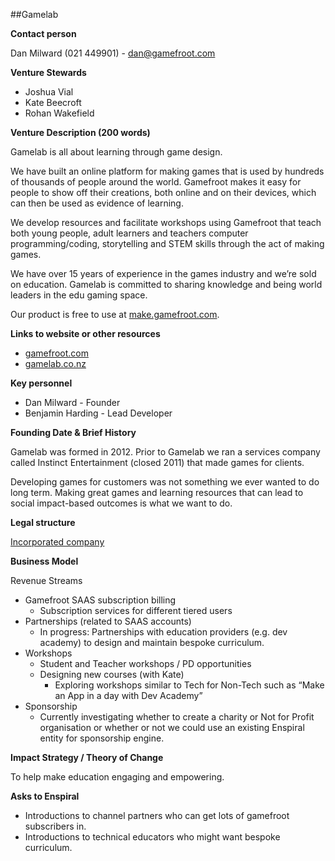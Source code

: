 ##Gamelab

**Contact person** 

Dan Milward (021 449901) - dan@gamefroot.com

**Venture Stewards** 

* Joshua Vial
* Kate Beecroft
* Rohan Wakefield

**Venture Description (200 words)**

Gamelab is all about learning through game design. 

We have built an online platform for making games that is used by hundreds of thousands of people around the world. Gamefroot makes it easy for people to show off their creations, both online and on their devices, which can then be used as evidence of learning.

We develop resources and facilitate workshops using Gamefroot that teach both young people, adult learners and teachers computer programming/coding, storytelling and STEM skills through the act of making games. 

We have over 15 years of experience in the games industry and we’re sold on education. Gamelab is committed to sharing knowledge and being world leaders in the edu gaming space.

Our product is free to use at [make.gamefroot.com](http://make.gamefroot.com).


**Links to website or other resources**
* [gamefroot.com](http://gamefroot.com)
* [gamelab.co.nz](http://gamelab.co.nz)

**Key personnel**
* Dan Milward - Founder 
* Benjamin Harding - Lead Developer


**Founding Date & Brief History**

Gamelab was formed in 2012. Prior to Gamelab we ran a services company called Instinct Entertainment (closed 2011) that made games for clients. 

Developing games for customers was not something we ever wanted to do long term. Making great games and learning resources that can lead to social impact-based outcomes is what we want to do.  


**Legal structure**

[Incorporated company](https://www.business.govt.nz/companies/app/ui/pages/companies/4188659)

**Business Model**

Revenue Streams
* Gamefroot SAAS subscription billing
  * Subscription services for different tiered users 
* Partnerships (related to SAAS accounts) 
  * In progress: Partnerships with education providers (e.g. dev academy) to design and maintain bespoke curriculum.
* Workshops
  * Student and Teacher workshops / PD opportunities 
  * Designing new courses (with Kate)
    * Exploring workshops similar to Tech for Non-Tech such as “Make an App in a day with Dev Academy”
* Sponsorship
  * Currently investigating whether to create a charity or Not for Profit organisation or whether or not we could use an existing Enspiral entity for sponsorship engine. 

**Impact Strategy / Theory of Change**

To help make education engaging and empowering. 

**Asks to Enspiral**

* Introductions to channel partners who can get lots of gamefroot subscribers in.
* Introductions to technical educators who might want bespoke curriculum.





